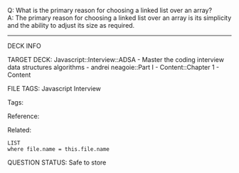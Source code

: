 Q: What is the primary reason for choosing a linked list over an array?  
A: The primary reason for choosing a linked list over an array is its simplicity and the ability to adjust its size as required.


---

DECK INFO

TARGET DECK: Javascript::Interview::ADSA - Master the coding interview data structures algorithms - andrei neagoie::Part I - Content::Chapter 1 - Content

FILE TAGS: Javascript Interview

Tags:

Reference:

Related:

```dataview
LIST
where file.name = this.file.name
```

QUESTION STATUS: Safe to store
